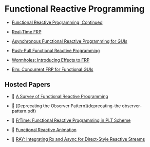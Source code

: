 # Functional Reactive Programming

* [Functional Reactive Programming, Continued](https://www.antonycourtney.com/pubs/frpcont.pdf)

<!-- * [Event-Driven FRP](broken-link:http://www.cs.yale.edu/homes/zwan/papers/mcu/efrp.pdf) -->

* [Real-Time FRP](https://csiflabs.cs.ucdavis.edu/~johari/refs/rt-frp.pdf)

* [Asynchronous Functional Reactive Programming for GUIs](http://people.seas.harvard.edu/~chong/pubs/pldi13-elm.pdf)

* [Push-Pull Functional Reactive Programming](http://conal.net/papers/push-pull-frp/push-pull-frp.pdf)

* [Wormholes: Introducing Effects to FRP](https://www.danwc.com/data/Winograd-Cort-Wormholes.pdf)

* [Elm: Concurrent FRP for Functional GUIs](https://www.seas.harvard.edu/sites/default/files/files/archived/Czaplicki.pdf)


## Hosted Papers

* :scroll: [A Survey of Functional Reactive Programming](a-survey-of-functional-reactive-programming.pdf)

* :scroll: [Deprecating the Observer Pattern](deprecating-the observer-pattern.pdf)

* :scroll: [FrTime: Functional Reactive Programming in PLT Scheme](frp-in-plt-scheme.pdf)

* :scroll: [Functional Reactive Animation](functional-reactive-animation.pdf)

* :scroll: [RAY: Integrating Rx and Async for Direct-Style Reactive Streams](ray-integrating-rx-and-async-for-direct-style-reactive-streams.pdf)

